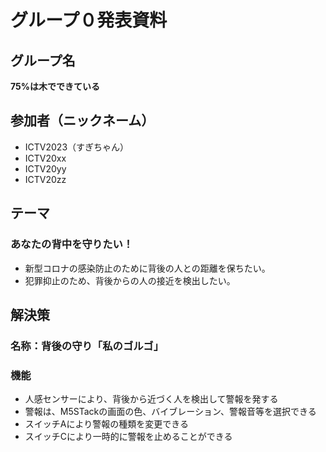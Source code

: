 # グループ０発表資料

## グループ名
**75%は木でできている**

## 参加者（ニックネーム）
- ICTV2023（すぎちゃん）
- ICTV20xx
- ICTV20yy
- ICTV20zz

## テーマ
### あなたの背中を守りたい！
- 新型コロナの感染防止のために背後の人との距離を保ちたい。
- 犯罪抑止のため、背後からの人の接近を検出したい。

## 解決策
### 名称：背後の守り「私のゴルゴ」
### 機能
- 人感センサーにより、背後から近づく人を検出して警報を発する  
- 警報は、M5STackの画面の色、バイブレーション、警報音等を選択できる  
- スイッチAにより警報の種類を変更できる
- スイッチCにより一時的に警報を止めることができる

